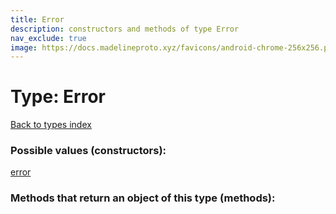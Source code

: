```yaml
---
title: Error
description: constructors and methods of type Error
nav_exclude: true
image: https://docs.madelineproto.xyz/favicons/android-chrome-256x256.png
---
```

# Type: Error
[Back to types index](index.html)



### Possible values (constructors):

[error](/API_docs/constructors/error.html)  



### Methods that return an object of this type (methods):



